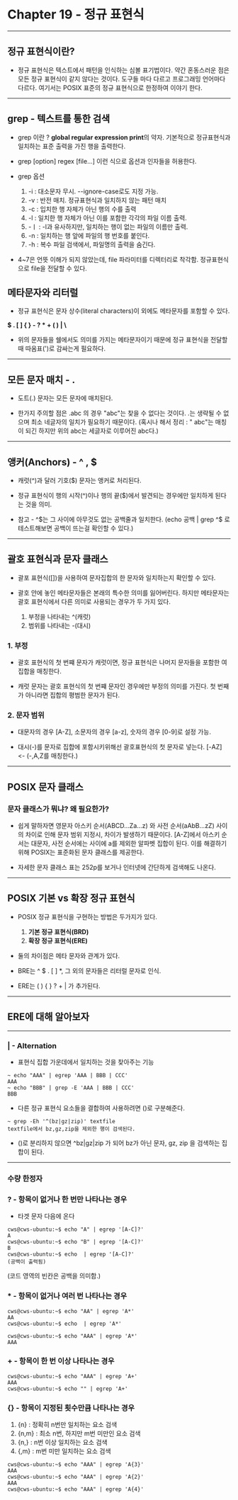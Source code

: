 # Chapter 19 - 정규 표현식

<hr/>

## 정규 표현식이란? 

* 정규 표현식은 텍스트에서 패턴을 인식하는 심볼 표기법이다. 약간 혼동스러운 점은 모든 정규 표현식이 같지 않다는 것이다.
도구들 마다 다르고 프로그래밍 언어마다 다르다. 여기서는 POSIX 표준의 정규 표현식으로 한정하여 이야기 한다.

<hr/>

## grep - 텍스트를 통한 검색

* grep 이란 ? <b>global regular expression print</b>의 약자. 기본적으로 정규표현식과 일치하는 표준 출력을 가진
행을 출력한다.

* grep \[option\] regex \[file...\]   이런 식으로 옵션과 인자들을 허용한다.

* grep 옵션
    1. -i : 대소문자 무시. --ignore-case로도 지정 가능.
    2. -v : 반전 매치. 정규표현식과 일치하지 않는 패턴 매치
    3. -c : 입치한 행 자체가 아닌 행의 수를 출력
    4. -l : 일치한 행 자체가 아닌 이를 포함한 각각의 파일 이름 출력.
    5. -ㅣ : -l과 유사하지만, 일치하는 행이 없는 파일의 이름만 출력.
    6. -n : 일치하는 행 앞에 파일의 행 번호를 붙인다.
    7. -h : 복수 파일 검색에서, 파일명의 출력을 숨긴다.

* 4~7은 언뜻 이해가 되지 않았는데, file 파라미터를 디렉터리로 착각함. 정규표현식으로 file을 전달할 수 있다.

## 메타문자와 리터럴

* 정규 표현식은 문자 상수(literal characters)이 외에도 메타문자를 포함할 수 있다.

<b> $ . [ ] { } - ? * + ( ) | \ </b>

* 위의 문자들을 쉘에서도 의미를 가지는 메타문자이기 때문에 정규 표현식을 전달할 때 따옴표(')로 감싸는게 필요하다.

***

## 모든 문자 매치 - .

* 도트(.) 문자는 모든 문자에 매치된다.

* 한가지 주의할 점은 .abc 의 경우 "abc"는 찾을 수 없다는 것이다. .는 생략될 수 없으며 최소 네글자의 일치가 필요하기 때문이다.
(혹시나 해서 정리 : " abc"는 매칭이 되긴 하지만 위의 abc는 세글자로 이루어진 abc다.)

***

## 앵커(Anchors) - ^ , $

* 캐럿(^)과 달러 기호($) 문자는 앵커로 처리된다.

* 정규 표현식이 행의 시작(^)이나 행의 끝($)에서 발견되는 경우에만 일치하게 된다는 것을 의미.

* 참고 - ^$는 그 사이에 아무것도 없는 공백줄과 일치한다. 
(echo 공백 | grep ^$ 로 테스트해보면 공백이 뜨는걸 확인할 수 있다.)

***

## 괄호 표현식과 문자 클래스

* 괄포 표현식([])을 사용하여 문자집합의 한 문자와 일치하는지 확인할 수 있다.

* 괄호 안에 놓인 메타문자들은 본래의 특수한 의미를 잃어버린다. 하지만 메타문자는 괄호 표현식에서 다른 의미로 사용되는 경우가 두 가지 있다.

    1. 부정을 나타내는 ^(캐럿)
    2. 범위를 나타내는 -(대시)
    
### 1. 부정

* 괄호 표현식의 첫 번쨰 문자가 캐럿이면, 정규 표현식은 나머지 문자들을 포함한 여집합을 매칭한다.

* 캐럿 문자는 괄호 표현식의 첫 번쨰 문자인 경우에만 부정의 의미를 가진다. 첫 번째가 아니라면 집합의 평범한 문자가 된다.

### 2. 문자 범위

* 대문자의 경우 \[A-Z\], 소문자의 경우 \[a-z\], 숫자의 경우 \[0-9\]로 설정 가능.

* 대시(-)를 문자로 집합에 포함시키위해선 괄호표현식의 첫 문자로 넣는다. \[-AZ\] <- (-,A,Z를 매칭한다.)

***

## POSIX 문자 클래스

### 문자 클래스가 뭐냐? 왜 필요한가?

* 쉽게 말하자면 영문자 아스키 순서(ABCD...Za...z) 와 사전 순서(aAbB...zZ) 사이의 차이로 인해 문자 범위 지정시, 차이가 발생하기 때문이다.
\[A-Z\]에서 아스키 순서는 대문자, 사전 순서에는 사이에 a를 제외한 알파벳 집합이 된다.
이를 해결하기 위해 POSIX는 표준화된 문자 클래스를 제공한다. 

* 자세한 문자 클래스 표는 252p를 보거나 인터넷에 간단하게 검색해도 나온다.
 
***

## POSIX 기본 vs 확장 정규 표현식

* POSIX 정규 표현식을 구현하는 방법은 두가지가 있다.
    1. **기본 정규 표현식(BRD)**
    2. **확장 정규 표현식(ERE)**

* 둘의 차이점은 메타 문자와 관계가 있다. 

* BRE는 ^ $ . \[ \] *, 그 외의 문자들은 리터럴 문자로 인식.
* ERE는 ( ) { } ? + | 가 추가된다.

***

## ERE에 대해 알아보자

***
### | - Alternation
* 표현식 집합 가운데에서 일치하는 것을 찾아주는 기능
```
~ echo "AAA" | egrep 'AAA | BBB | CCC'
AAA
~ echo "BBB" | grep -E 'AAA | BBB | CCC'
BBB
```

* 다른 정규 표현식 요소들을 결합하여 사용하려면 ()로 구분해준다.
```
~ grep -Eh '^(bz|gz|zip)' textfile
textfile에서 bz,gz,zip을 제외한 행이 검색된다.
```
* ()로 분리하지 않으면 ^bz|gz|zip 가 되어 bz가 아닌 문자, gz, zip 을 검색하는 집합이 된다.

***
### 수량 한정자
### ? - 항목이 없거나 한 번만 나타나는 경우
* 타겟 문자 다음에 온다
```
cws@cws-ubuntu:~$ echo "A" | egrep '[A-C]?'
A
cws@cws-ubuntu:~$ echo "B" | egrep '[A-C]?'
B
cws@cws-ubuntu:~$ echo  | egrep '[A-C]?'
(공백이 출력됨)
```
(코드 영역의 빈칸은 공백을 의미함.)
### * - 항목이 없거나 여러 번 나타나는 경우

```
cws@cws-ubuntu:~$ echo "AA" | egrep 'A*'
AA
cws@cws-ubuntu:~$ echo  | egrep 'A*'

cws@cws-ubuntu:~$ echo "AAA" | egrep 'A*'
AAA
```

### + - 항목이 한 번 이상 나타나는 경우
```
cws@cws-ubuntu:~$ echo "AAA" | egrep 'A+'
AAA
cws@cws-ubuntu:~$ echo "" | egrep 'A+'
```

### {} - 항목이 지정된 횟수만큼 나타나는 경우

1. {n} : 정확히 n번만 일치하는 요소 검색
2. {n,m} : 최소 n번, 하지만 m번 미만인 요소 검색
3. {n,} : n번 이상 일치하는 요소 검색
4. {,m} : m번 미만 일치하는 요소 검색

```
cws@cws-ubuntu:~$ echo "AAA" | egrep 'A{3}'
AAA
cws@cws-ubuntu:~$ echo "AAA" | egrep 'A{2}'
AAA
cws@cws-ubuntu:~$ echo "AAA" | egrep 'A{4}'
```



